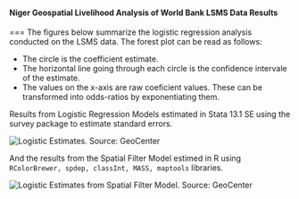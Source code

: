 #### Niger Geospatial Livelihood Analysis of World Bank LSMS Data Results
===
The figures below summarize the logistic regression analysis conducted on the LSMS data. The forest plot can be read as follows:
* The circle is the coefficient estimate.  
* The horizontal line going through each circle is the confidence intervale of the estimate.
* The values on the x-axis are raw coeficient values. These can be transformed into odds-ratios by exponentiating them.

Results from Logistic Regression Models estimated in Stata 13.1 SE using the survey package to estimate standard errors.
<p><img src="https://cloud.githubusercontent.com/assets/5873344/4593934/f948e026-508a-11e4-9ea4-e3afe48b3a51.png" alt="Logistic  Estimates. Source: GeoCenter" align="middle"></p>

And the results from the Spatial Filter Model estimed in R using `RColorBrewer, spdep, classInt, MASS, maptools` libraries.
<p><img src="https://cloud.githubusercontent.com/assets/5873344/4594082/6eba67d4-508c-11e4-9823-106be59f8982.png" alt="Logistic Estimates from Spatial Filter Model. Source: GeoCenter" align="middle"></p>
